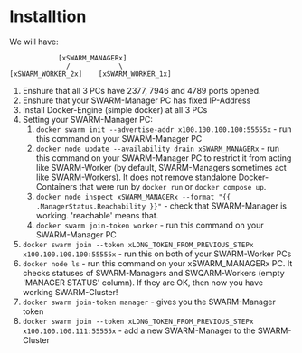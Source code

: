 # Installtion

We will have:
```
            [xSWARM_MANAGERx]
              /            \
[xSWARM_WORKER_2x]    [xSWARM_WORKER_1x]
```

1) Enshure that all 3 PCs have 2377, 7946 and 4789 ports opened.
2) Enshure that your SWARM-Manager PC has fixed IP-Address
3) Install Docker-Engine (simple docker) at all 3 PCs
4) Setting your SWARM-Manager PC:
    1) `docker swarm init --advertise-addr x100.100.100.100:55555x` - run this command on your SWARM-Manager PC
    2) `docker node update --availability drain xSWARM_MANAGERx` - run this command on your SWARM-Manager PC to restrict it from acting like SWARM-Worker (by default, SWARM-Managers sometimes act like SWARM-Workers). It does not remove standalone Docker-Containers that were run by `docker run` or `docker compose up`.
    3) `docker node inspect xSWARM_MANAGERx --format "{{ .ManagerStatus.Reachability }}"` - check that SWARM-Manager is working. 'reachable' means that.
    4) `docker swarm join-token worker` - run this command on your SWARM-Manager PC
5) `docker swarm join --token xLONG_TOKEN_FROM_PREVIOUS_STEPx x100.100.100.100:55555x` - run this on both of your SWARM-Worker PCs
6) `docker node ls` - run this command on your xSWARM_MANAGERx PC. It checks statuses of SWARM-Managers and SWQARM-Workers (empty 'MANAGER STATUS' column). If they are OK, then now you have working SWARM-Cluster!
7) `docker swarm join-token manager` - gives you the SWARM-Manager token
8) `docker swarm join --token xLONG_TOKEN_FROM_PREVIOUS_STEPx x100.100.100.111:55555x` - add a new SWARM-Manager to the SWARM-Cluster